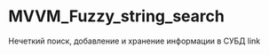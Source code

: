 # MVVM_Fuzzy_string_search
Нечеткий поиск, добавление и хранение информации в СУБД
<RichTextBox IsReadOnly="True" Grid.Column="1" IsDocumentEnabled="True">
                                <FlowDocument>
                                    <Paragraph>
                                        <Hyperlink RequestNavigate="Hyperlink_RequestNavigate" NavigateUri="{Binding Url}">link</Hyperlink>
                                    </Paragraph>
                                </FlowDocument>
                            </RichTextBox>
                            

